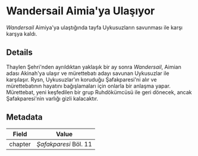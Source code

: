 # Wandersail Aimia'ya Ulaşıyor
*Wandersail* Aimiya'ya ulaştığında tayfa Uykusuzların savunması ile karşı karşya kaldı.

## Details
Thaylen Şehri'nden ayrıldıktan yaklaşık bir ay sonra *Wandersail*, Aimian adası Akinah'ya ulaşır ve mürettebatı adayı savunan Uykusuzlar ile karşılaşır. Rysn, Uykusuzlar'ın koruduğu Şafakparesi'ni alır ve mürettebatının hayatını bağışlamaları için onlarla bir anlaşma yapar. Mürettebat, yeni keşfedilen bir grup Ruhdökümcüsü ile geri dönecek, ancak Şafakparesi'nin varlığı gizli kalacaktır.

## Metadata
| Field | Value |
| ----- | ----- |
| chapter | *Şafakparesi* Böl. 11 |
